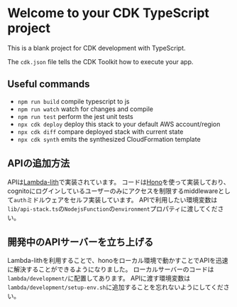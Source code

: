 # Welcome to your CDK TypeScript project

This is a blank project for CDK development with TypeScript.

The `cdk.json` file tells the CDK Toolkit how to execute your app.

## Useful commands

- `npm run build` compile typescript to js
- `npm run watch` watch for changes and compile
- `npm run test` perform the jest unit tests
- `npx cdk deploy` deploy this stack to your default AWS account/region
- `npx cdk diff` compare deployed stack with current state
- `npx cdk synth` emits the synthesized CloudFormation template

## APIの追加方法

APIは[Lambda-lith](https://aws.amazon.com/jp/blogs/news/comparing-design-approaches-for-building-serverless-microservices/)で実装されています。
コードは[Hono](https://hono.dev/)を使って実装しており、cognitoにログインしているユーザーのみにアクセスを制限するmiddlewareとして`auth`ミドルウェアをセルフ実装しています。
APIで利用したい環境変数は`lib/api-stack.ts`の`NodejsFunction`の`environment`プロパティに渡してください。

## 開発中のAPIサーバーを立ち上げる

Lambda-lithを利用することで、honoをローカル環境で動かすことでAPIを迅速に解決することができるようになりました。
ローカルサーバーのコードは`lambda/development/`に配置してあります。
APIに渡す環境変数は`lambda/development/setup-env.sh`に追加することを忘れないようにしてください。
